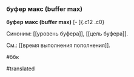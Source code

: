 ### буфер макс (buffer max)

**буфер макс (buffer max)** [- ]{.c12 .c0}

Синоним: [[уровень буфера]], [[цель буфера]].

См.: [[время выполнения пополнения]].

#ббк

#translated
